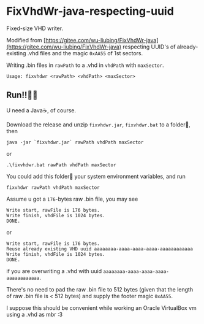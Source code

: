 # FixVhdWr-java-respecting-uuid

Fixed-size VHD writer.

Modified from [https://gitee.com/wu-liubing/FixVhdWr-java](https://gitee.com/wu-liubing/FixVhdWr-java) respecting UUID's of already-existing .vhd files and the magic `0xAA55` of 1st sectors.

Writing .bin files in `rawPath` to a .vhd in `vhdPath` with `maxSector`.
```
Usage: fixvhdwr <rawPath> <vhdPath> <maxSector>
```

## Run!!🏃‍♂️

U need a Java☕, of course.

Download the release and unzip `fixvhdwr.jar`, `fixvhdwr.bat` to a folder📁, then
```batch
java -jar `fixvhdwr.jar` rawPath vhdPath maxSector
```
or
```batch
.\fixvhdwr.bat rawPath vhdPath maxSector
```
You could add this folder📁 your system environment variables, and run
```batch
fixvhdwr rawPath vhdPath maxSector
```

Assume u got a `176`-bytes raw .bin file, you may see
```
Write start, rawFile is 176 bytes.
Write finish, vhdFile is 1024 bytes.
DONE.
```
or
```
Write start, rawFile is 176 bytes.
Reuse already existing VHD uuid aaaaaaaa-aaaa-aaaa-aaaa-aaaaaaaaaaaa
Write finish, vhdFile is 1024 bytes.
DONE.
```
if you are overwriting a .vhd with uuid `aaaaaaaa-aaaa-aaaa-aaaa-aaaaaaaaaaaa`.

There's no need to pad the raw .bin file to 512 bytes (given that the length of raw .bin file is < 512 bytes) and supply the footer magic `0xAA55`.

I suppose this should be convenient while working an Oracle VirtualBox vm using a .vhd as mbr :3






